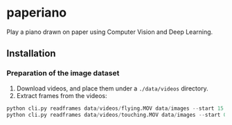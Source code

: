 # paperiano

Play a piano drawn on paper using Computer Vision and Deep Learning.

## Installation

### Preparation of the image dataset

1. Download videos, and place them under a `./data/videos` directory.
2. Extract frames from the videos:

```python
python cli.py readframes data/videos/flying.MOV data/images --start 15 --end 145
python cli.py readframes data/videos/touching.MOV data/images --start 0 --end 120
```
